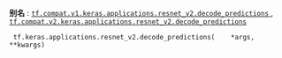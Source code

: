 **别名** : [ `tf.compat.v1.keras.applications.resnet_v2.decode_predictions` ](/api_docs/python/tf/keras/applications/resnet_v2/decode_predictions), [ `tf.compat.v2.keras.applications.resnet_v2.decode_predictions` ](/api_docs/python/tf/keras/applications/resnet_v2/decode_predictions)

```
 tf.keras.applications.resnet_v2.decode_predictions(    *args,    **kwargs) 
```

